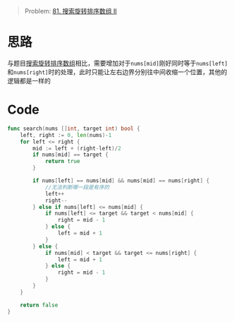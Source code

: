 

> Problem: [81. 搜索旋转排序数组 II](https://leetcode.cn/problems/search-in-rotated-sorted-array-ii/description/)



# 思路

与题目[搜索旋转排序数组](https://xzygis.gitbook.io/algorithm/leetcode/33.m-sou-suo-xuan-zhuan-pai-xu-shu-zu)相比，需要增加对于`nums[mid]`刚好同时等于`nums[left]`和`nums[right]`时的处理，此时只能让左右边界分别往中间收缩一个位置，其他的逻辑都是一样的



# Code
```Go []
func search(nums []int, target int) bool {
	left, right := 0, len(nums)-1
	for left <= right {
		mid := left + (right-left)/2
		if nums[mid] == target {
			return true
		}

		if nums[left] == nums[mid] && nums[mid] == nums[right] {
			//无法判断哪一段是有序的
			left++
			right--
		} else if nums[left] <= nums[mid] {
			if nums[left] <= target && target < nums[mid] {
				right = mid - 1
			} else {
				left = mid + 1
			}
		} else {
			if nums[mid] < target && target <= nums[right] {
				left = mid + 1
			} else {
				right = mid - 1
			}
		}
	}

	return false
}
```
  
